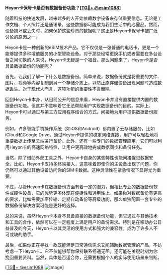 **Heyon卡保号卡是否有数据备份功能？[[TG💪+ @esim1088](https://t.me/s/esim1088)]**

随着科技的快速发展，越来越多的人开始依赖数字设备来存储重要信息。无论是工作文档、个人照片还是通讯录，这些数据都可能成为我们生活中的必需品。然而，设备损坏或丢失时，如何保护这些珍贵的数据呢？这正是Heyon卡保号卡被广泛讨论的原因之一。

Heyon卡是一种创新的eSIM技术产品，它不仅仅是一张普通的电话卡，更是一个能够提供多种增值服务的小型智能设备。对于那些经常更换手机或者需要在多台设备之间切换的人来说，Heyon卡无疑是一个福音。那么问题来了，Heyon卡是否具备数据备份的功能呢？

首先，让我们了解一下什么是数据备份。简单来说，数据备份就是将重要的文件、图片、视频等内容复制到另一个存储介质上，以防止原存储设备出现问题时造成数据丢失。对于现代人而言，这项功能的重要性不言而喻。

回到Heyon卡本身，从目前公开的信息来看，Heyon卡并没有直接提供内置的数据备份功能。但这并不意味着它无法帮助用户实现数据备份的目的。实际上，Heyon卡可以通过与第三方应用程序结合的方式，间接地为用户提供数据备份服务。

例如，许多智能手机操作系统（如iOS和Android）都内置了云存储服务，比如iCloud和Google Drive。通过Heyon卡提供的稳定网络连接，用户可以轻松地将重要数据上传至云端进行备份。此外，还有一些专门的数据管理应用，它们可以利用Heyon卡的高速网络特性，让用户更高效地完成数据同步和备份任务。

当然，除了借助外部工具之外，Heyon卡自身的某些特性也能间接促进数据安全。比如，Heyon卡支持多终端接入，这意味着即使你的主设备出现了问题，你仍然可以通过其他设备访问你的SIM卡数据。这种灵活性在紧急情况下显得尤为重要。

不过，尽管Heyon卡在数据备份方面有着一定的潜力，但相比专业的数据备份软件或硬件设备，它的优势更多体现在便捷性和通用性上。如果你对数据备份有更高的要求，比如需要加密传输、定期自动备份等高级功能，那么单独配置一套专业的数据备份解决方案可能是更好的选择。

总的来说，虽然Heyon卡本身不具备直接的数据备份功能，但它通过与其他技术和工具的合作，依然可以在一定程度上满足用户的备份需求。特别是在移动办公日益普及的今天，Heyon卡以其灵活的使用方式和强大的兼容性，成为了许多人不可或缺的助手。

最后，如果你正在寻找一款既能满足日常通信需求又能辅助数据管理的产品，不妨考虑一下Heyon卡。它不仅能够帮你保持联系畅通无阻，还可能在关键时刻为你挽回重要资料。当然，具体是否适合你，还需要根据个人的实际使用场景来判断。

[[TG💪+ @esim1088](https://t.me/s/esim1088) ![Image](https://i.postimg.cc/4NQfJmqS/Snipaste-2025-05-13-00-14-12.png)]